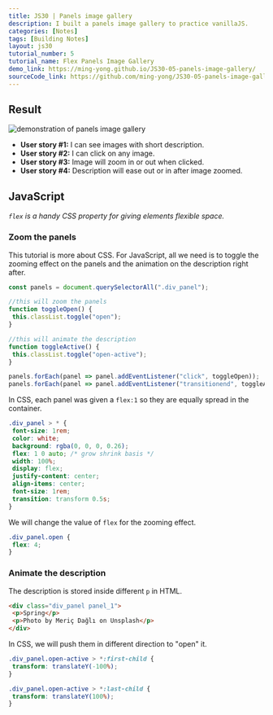 ```yaml
---
title: JS30 | Panels image gallery
description: I built a panels image gallery to practice vanillaJS.
categories: [Notes] 
tags: [Building Notes]
layout: js30
tutorial_number: 5
tutorial_name: Flex Panels Image Gallery
demo_link: https://ming-yong.github.io/JS30-05-panels-image-gallery/
sourceCode_link: https://github.com/ming-yong/JS30-05-panels-image-gallery
---
```


## Result

![demonstration of panels image gallery]({{site.baseurl}}/assets/images/panelsImageGallery.gif)

- **User story #1:** I can see images with short description.
- **User story #2:** I can click on any image.
- **User story #3:** Image will zoom in or out when clicked.
- **User story #4:** Description will ease out or in after image zoomed.

## JavaScript

_`flex` is a handy CSS property for giving elements flexible space._

### Zoom the panels

This tutorial is more about CSS. For JavaScript, all we need is to toggle the zooming effect on the panels and the animation on the description right after.

```js
const panels = document.querySelectorAll(".div_panel");

//this will zoom the panels
function toggleOpen() {
 this.classList.toggle("open");
}

//this will animate the description
function toggleActive() {
 this.classList.toggle("open-active");
}

panels.forEach(panel => panel.addEventListener("click", toggleOpen));
panels.forEach(panel => panel.addEventListener("transitionend", toggleActive));
```

In CSS, each panel was given a `flex:1` so they are equally spread in the container.

```css
.div_panel > * {
 font-size: 1rem;
 color: white;
 background: rgba(0, 0, 0, 0.26);
 flex: 1 0 auto; /* grow shrink basis */
 width: 100%;
 display: flex;
 justify-content: center;
 align-items: center;
 font-size: 1rem;
 transition: transform 0.5s;
}
```

We will change the value of `flex` for the zooming effect.

```css
.div_panel.open {
 flex: 4;
}
```

### Animate the description

The description is stored inside different `p` in HTML.

```html
<div class="div_panel panel_1">
 <p>Spring</p>
 <p>Photo by Meriç Dağlı on Unsplash</p>
</div>
```

In CSS, we will push them in different direction to "open" it.

```css
.div_panel.open-active > *:first-child {
 transform: translateY(-100%);
}

.div_panel.open-active > *:last-child {
 transform: translateY(100%);
}
```
